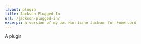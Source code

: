 ```yaml
---
layout: plugin
title: Jackson Plugged In
url: /jackson-plugged-in/
excerpt: A version of my bot Hurricane Jackson for Powercord
---
```


A plugin